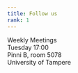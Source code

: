 ```yaml
---
title: Follow us
rank: 1
---
```


Weekly Meetings<br>
Tuesday 17:00<br>
Pinni B, room 5078<br>
University of Tampere

